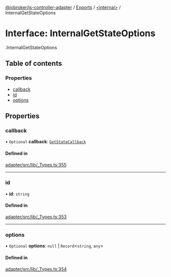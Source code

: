 [@iobroker/js-controller-adapter](../README.md) / [Exports](../modules.md) / [<internal\>](../modules/internal_.md) / InternalGetStateOptions

# Interface: InternalGetStateOptions

[<internal>](../modules/internal_.md).InternalGetStateOptions

## Table of contents

### Properties

- [callback](internal_.InternalGetStateOptions.md#callback)
- [id](internal_.InternalGetStateOptions.md#id)
- [options](internal_.InternalGetStateOptions.md#options)

## Properties

### callback

• `Optional` **callback**: [`GetStateCallback`](../modules/internal_.md#getstatecallback)

#### Defined in

[adapter/src/lib/_Types.ts:355](https://github.com/ioBroker/ioBroker.js-controller/blob/96c4ec99/packages/adapter/src/lib/_Types.ts#L355)

___

### id

• **id**: `string`

#### Defined in

[adapter/src/lib/_Types.ts:353](https://github.com/ioBroker/ioBroker.js-controller/blob/96c4ec99/packages/adapter/src/lib/_Types.ts#L353)

___

### options

• `Optional` **options**: ``null`` \| `Record`<`string`, `any`\>

#### Defined in

[adapter/src/lib/_Types.ts:354](https://github.com/ioBroker/ioBroker.js-controller/blob/96c4ec99/packages/adapter/src/lib/_Types.ts#L354)

